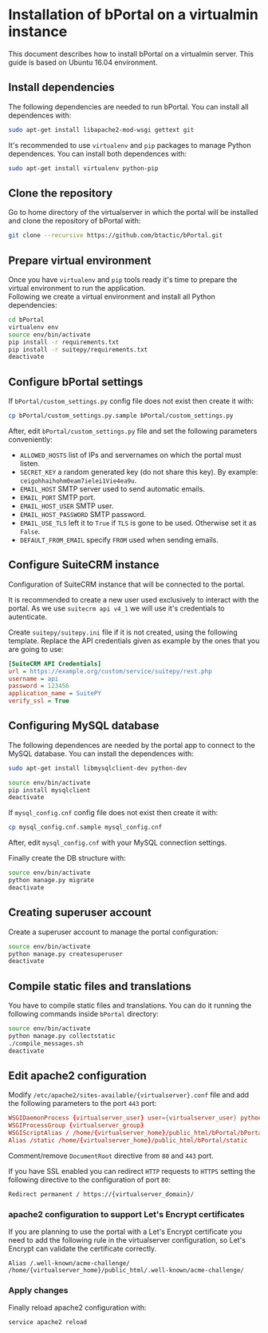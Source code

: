 # Installation of bPortal on a virtualmin instance
This document describes how to install bPortal on a virtualmin server. This guide is based on Ubuntu 16.04 environment.

## Install dependencies
The following dependencies are needed to run bPortal. You can install all dependences with:

```bash
sudo apt-get install libapache2-mod-wsgi gettext git
```

It's recommended to use `virtualenv` and `pip` packages to manage Python dependences. You can install both dependences with:

```bash
sudo apt-get install virtualenv python-pip
```

## Clone the repository
Go to home directory of the virtualserver in which the portal will be installed and clone the repository of bPortal with:

```bash
git clone --recursive https://github.com/btactic/bPortal.git
```

## Prepare virtual environment

Once you have `virtualenv` and `pip` tools ready it's time to prepare the virtual environment to run the application.  
Following we create a virtual environment and install all Python dependencies:

```bash
cd bPortal
virtualenv env
source env/bin/activate
pip install -r requirements.txt
pip install -r suitepy/requirements.txt
deactivate
```

## Configure bPortal settings
If `bPortal/custom_settings.py` config file does not exist then create it with:

```bash
cp bPortal/custom_settings.py.sample bPortal/custom_settings.py
```

After, edit `bPortal/custom_settings.py` file and set the following parameters conveniently:

- `ALLOWED_HOSTS` list of IPs and servernames on which the portal must listen.
- `SECRET_KEY` a random generated key (do not share this key). By example: `ceigohhaihohm0eam7ielei1Vie4ea9u`.
- `EMAIL_HOST` SMTP server used to send automatic emails.
- `EMAIL_PORT` SMTP port.
- `EMAIL_HOST_USER` SMTP user.
- `EMAIL_HOST_PASSWORD` SMTP password.
- `EMAIL_USE_TLS` left it to `True` if `TLS` is gone to be used. Otherwise set it as `False`.
- `DEFAULT_FROM_EMAIL` specify `FROM` used when sending emails.

## Configure SuiteCRM instance
Configuration of SuiteCRM instance that will be connected to the portal.

It is recommended to create a new user used exclusively to interact with the portal. As we use `suitecrm api v4_1` we will use it's credentials to autenticate.

Create `suitepy/suitepy.ini` file if it is not created, using the following template. Replace the API credentials given as example by the ones that you are going to use:

```ini
[SuiteCRM API Credentials]
url = https://example.org/custom/service/suitepy/rest.php
username = api
password = 123456
application_name = SuitePY
verify_ssl = True
```

## Configuring MySQL database
The following dependences are needed by the portal app to connect to the MySQL database. You can install the dependences with:

```bash
sudo apt-get install libmysqlclient-dev python-dev
```

```bash
source env/bin/activate
pip install mysqlclient
deactivate

```

If `mysql_config.cnf` config file does not exist then create it with:

```bash
cp mysql_config.cnf.sample mysql_config.cnf
```

After, edit `mysql_config.cnf` with your MySQL connection settings.

Finally create the DB structure with:

```bash
source env/bin/activate
python manage.py migrate
deactivate
```

## Creating superuser account
Create a superuser account to manage the portal configuration:

```bash
source env/bin/activate
python manage.py createsuperuser
deactivate
```

## Compile static files and translations
You have to compile static files and translations. You can do it running the following commands inside `bPortal` directory:

```bash
source env/bin/activate
python manage.py collectstatic
./compile_messages.sh
deactivate
```

## Edit apache2 configuration
Modify `/etc/apache2/sites-available/{virtualserver}.conf` file and add the following parameters to the port `443` port:

```conf
WSGIDaemonProcess {virtualserver_user} user={virtualserver_user} python-path=/home/{virtualserver_home}/public_html/bPortal python-home=/home/{virtualserver_home}/public_html/bPortal/env
WSGIProcessGroup {virtualserver_group}
WSGIScriptAlias / /home/{virtualserver_home}/public_html/bPortal/bPortal/wsgi.py
Alias /static /home/{virtualserver_home}/public_html/bPortal/static
```

Comment/remove `DocumentRoot` directive from `80` and `443` port.

If you have SSL enabled you can redirect `HTTP` requests to `HTTPS` setting the following directive to the configuration of port `80`:

```
Redirect permanent / https://{virtualserver_domain}/
```

### apache2 configuration to support Let's Encrypt certificates
If you are planning to use the portal with a Let's Encrypt certificate you need to add the following rule in the virtualserver configuration, so Let's Encrypt can validate the certificate correctly.

```
Alias /.well-known/acme-challenge/ /home/{virtualserver_home}/public_html/.well-known/acme-challenge/
```

### Apply changes

Finally reload apache2 configuration with:

```bash
service apache2 reload
```
